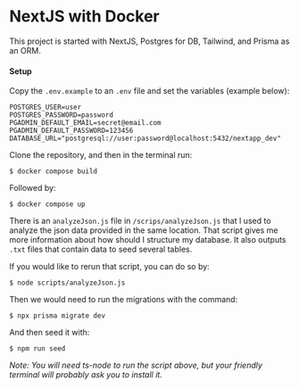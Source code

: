 # NextJS with Docker

This project is started with NextJS, Postgres for DB, Tailwind, and Prisma as an ORM.

#### Setup

Copy the `.env.example` to an `.env` file and set the variables (example below):
```
POSTGRES_USER=user
POSTGRES_PASSWORD=password
PGADMIN_DEFAULT_EMAIL=secret@email.com
PGADMIN_DEFAULT_PASSWORD=123456
DATABASE_URL="postgresql://user:password@localhost:5432/nextapp_dev"
```

Clone the repository, and then in the terminal run:
```
$ docker compose build
```

Followed by:
```
$ docker compose up
```

There is an `analyzeJson.js` file in `/scrips/analyzeJson.js` that I used to analyze the json data provided in the same location.
That script gives me more information about how should I structure my database.
It also outputs `.txt` files that contain data to seed several tables.

If you would like to rerun that script, you can do so by:
```
$ node scripts/analyzeJson.js
```

Then we would need to run the migrations with the command:
```
$ npx prisma migrate dev
```

And then seed it with:
```
$ npm run seed
```

*Note: You will need ts-node to run the script above, but your friendly terminal will probably ask you to install it.*

